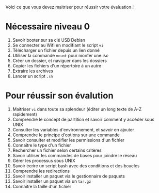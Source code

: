 Voici ce que vous devez maitriser pour réussir votre évaluation !

# Nécessaire niveau 0

1. Savoir booter sur sa clé USB Debian
2. Se connecter au Wifi en modifiant le script `vi`
3. Télécharger un fichier depuis un lien donné
4. Utiliser la commande `mount` pour monter une iso
5. Créer un dossier, et naviguer dans les dossiers
6. Copier les fichiers d'un répertoire à un autre
7. Extraire les archives
8. Lancer un script `.sh`

# Pour réussir son évalution

1. Maitriser `vi` dans toute sa splendeur (éditer un long texte de A-Z rapidement)
2. Comprendre le concept de partition et savoir comment y accéder sous UNIX
3. Consulter les variables d'environnement, et savoir en ajouter
4. Comprendre le principe d'options sur une commande
5. Savoir consulter et modifier les permissions d'un fichier
6. Connaître le type d'un fichier
7. Rechercher un fichier selon certains critères
8. Savoir utiliser les commandes de bases pour joindre le réseau
9. Gérer les processus sous UNIX
10. Savoir écrire un script bash avec des conditions et des boucles
11. Comprendre les redirections
12. Savoir installer un paquet via le gestionnaire de paquets
13. Savoir installer un paquet via un `tar.gz`
14. Connaître la taille d'un fichier
